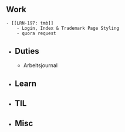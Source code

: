 ## Work
	- [[LRN-197: tmb]]
		- Login, Index & Trademark Page Styling
		- quora request
- ## Duties
	- Arbeitsjournal
- ## Learn
- ## TIL
- ## Misc